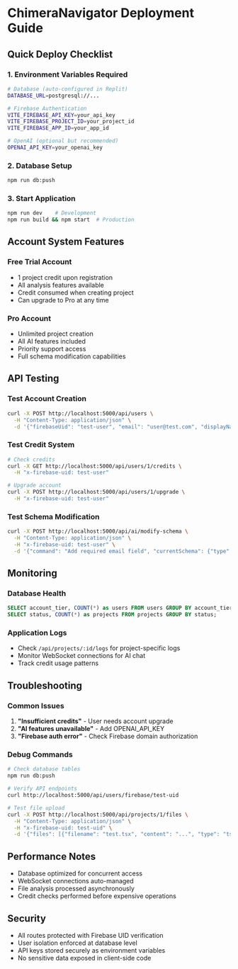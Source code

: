 # ChimeraNavigator Deployment Guide

## Quick Deploy Checklist

### 1. Environment Variables Required
```bash
# Database (auto-configured in Replit)
DATABASE_URL=postgresql://...

# Firebase Authentication
VITE_FIREBASE_API_KEY=your_api_key
VITE_FIREBASE_PROJECT_ID=your_project_id  
VITE_FIREBASE_APP_ID=your_app_id

# OpenAI (optional but recommended)
OPENAI_API_KEY=your_openai_key
```

### 2. Database Setup
```bash
npm run db:push
```

### 3. Start Application
```bash
npm run dev    # Development
npm run build && npm start  # Production
```

## Account System Features

### Free Trial Account
- 1 project credit upon registration
- All analysis features available
- Credit consumed when creating project
- Can upgrade to Pro at any time

### Pro Account
- Unlimited project creation
- All AI features included
- Priority support access
- Full schema modification capabilities

## API Testing

### Test Account Creation
```bash
curl -X POST http://localhost:5000/api/users \
  -H "Content-Type: application/json" \
  -d '{"firebaseUid": "test-user", "email": "user@test.com", "displayName": "Test User"}'
```

### Test Credit System
```bash
# Check credits
curl -X GET http://localhost:5000/api/users/1/credits \
  -H "x-firebase-uid: test-user"

# Upgrade account
curl -X POST http://localhost:5000/api/users/1/upgrade \
  -H "x-firebase-uid: test-user"
```

### Test Schema Modification
```bash
curl -X POST http://localhost:5000/api/ai/modify-schema \
  -H "Content-Type: application/json" \
  -H "x-firebase-uid: test-user" \
  -d '{"command": "Add required email field", "currentSchema": {"type": "object"}}'
```

## Monitoring

### Database Health
```sql
SELECT account_tier, COUNT(*) as users FROM users GROUP BY account_tier;
SELECT status, COUNT(*) as projects FROM projects GROUP BY status;
```

### Application Logs
- Check `/api/projects/:id/logs` for project-specific logs
- Monitor WebSocket connections for AI chat
- Track credit usage patterns

## Troubleshooting

### Common Issues
1. **"Insufficient credits"** - User needs account upgrade
2. **"AI features unavailable"** - Add OPENAI_API_KEY
3. **"Firebase auth error"** - Check Firebase domain authorization

### Debug Commands
```bash
# Check database tables
npm run db:push

# Verify API endpoints
curl http://localhost:5000/api/users/firebase/test-uid

# Test file upload
curl -X POST http://localhost:5000/api/projects/1/files \
  -H "Content-Type: application/json" \
  -H "x-firebase-uid: test-uid" \
  -d '{"files": [{"filename": "test.tsx", "content": "...", "type": "tsx"}]}'
```

## Performance Notes

- Database optimized for concurrent access
- WebSocket connections auto-managed
- File analysis processed asynchronously
- Credit checks performed before expensive operations

## Security

- All routes protected with Firebase UID verification
- User isolation enforced at database level
- API keys stored securely as environment variables
- No sensitive data exposed in client-side code